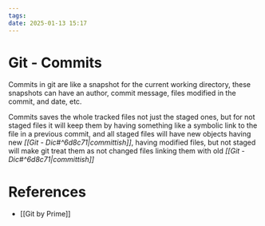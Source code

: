 ```yaml
---
tags: 
date: 2025-01-13 15:17
---
```

# Git - Commits
Commits in git are like a snapshot for the current working directory, these snapshots can have an author, commit message, files modified in the commit, and date, etc.

Commits saves the whole tracked files not just the staged ones, but for not staged files it will keep them by having something like a symbolic link to the file in a previous commit, and all staged files will have new objects having new *[[Git - Dic#^6d8c71|committish]]*, having modified files, but not staged will make git treat them as not changed files linking them with old *[[Git - Dic#^6d8c71|committish]]*



# References
- [[Git by Prime]]